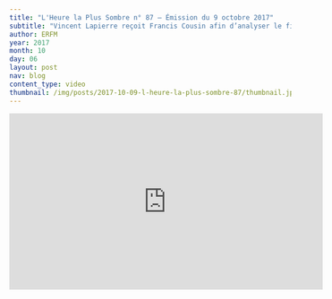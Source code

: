```yaml
---
title: "L'Heure la Plus Sombre n° 87 – Émission du 9 octobre 2017"
subtitle: "Vincent Lapierre reçoit Francis Cousin afin d’analyser le film Le Jeune Karl Marx réalisé par Raoul Peck."
author: ERFM
year: 2017
month: 10
day: 06
layout: post
nav: blog
content_type: video
thumbnail: /img/posts/2017-10-09-l-heure-la-plus-sombre-87/thumbnail.jpg
---
```


<div class="youtube-video">
    <iframe width="560" height="315"
        src="https://www.youtube-nocookie.com/embed/0I4scssnlu8?rel=0"
        frameborder="0" allowfullscreen>
    </iframe>
</div>
